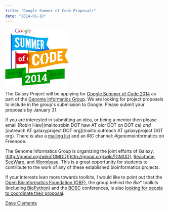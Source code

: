 ```yaml
---
title: "Google Summer of Code Proposals"
date: "2014-01-18"
---
```


<div class='right'><a href='/src/gmod:GSoC/index.md'><img src="/src/images/logos/GSoC2014Logo.png" alt="Google Summer of Code 2014" width="200" /></a></div>

The Galaxy Project will be applying for [Google Summer of Code 2014](http://www.google-melange.com/gsoc/homepage/google/gsoc2014) as part of the [Genome Informatics Group](http://gmod.org/wiki/GSoC).  We are looking for project proposals to include in the group's submission to Google.  Please submit your proposals by January 31.  

If you are interested in submitting an idea, or being a mentor then please email [Robin Haw](mailto:robin DOT haw AT oicr DOT on DOT ca) *and* [outreach AT galaxyproject DOT org](mailto:outreach AT galaxyproject DOT org).  There is also a 
[mailing list](http://groups.google.com/group/genome-informatics) and an IRC channel: #genomeinformatics on Freenode.

The Genome Informatics Group is organizing the joint efforts of Galaxy, [http://gmod.org/wiki/|GMOD](http://gmod.org/wiki/|GMOD), [Reactome](http://reactome.org), [SeqWare](http://seqware.github.com/), and [Wormbase](http://wormbase.org). This is a great opportunity for students to contribute to the work of any of these established bioinformatics projects.

If your interests lean more towards toolkits, I would like to point out that the [Open Bioinformatics Foundation (OBF)](http://open-bio.org), the group behind the *Bio** toolkits (including [BioPython](http://biopython.org/)) and the [BOSC](http://www.open-bio.org/wiki/BOSC_2014) conferences, is also [looking for people to coordinate their proposal](http://lists.open-bio.org/pipermail/open-bio-l/2014-January/000922.html).

[Dave Clements](/src/people/dave-clements/index.md)


